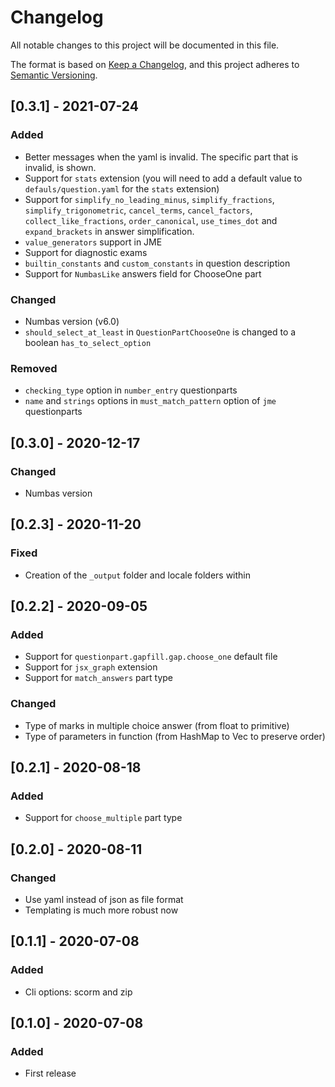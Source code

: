 # Changelog

All notable changes to this project will be documented in this file.

The format is based on [Keep a Changelog](https://keepachangelog.com/en/1.0.0/),
and this project adheres to [Semantic Versioning](https://semver.org/spec/v2.0.0.html).

## [0.3.1] - 2021-07-24

### Added

- Better messages when the yaml is invalid. The specific part that is invalid, is shown.
- Support for `stats` extension (you will need to add a default value to `defauls/question.yaml` for the `stats` extension)
- Support for `simplify_no_leading_minus`, `simplify_fractions`, `simplify_trigonometric`, `cancel_terms`, `cancel_factors`, `collect_like_fractions`, `order_canonical`, `use_times_dot` and `expand_brackets` in answer simplification.
- `value_generators` support in JME
- Support for diagnostic exams
- `builtin_constants` and `custom_constants` in question description
- Support for `NumbasLike` answers field for ChooseOne part

### Changed

- Numbas version (v6.0)
- `should_select_at_least` in `QuestionPartChooseOne` is changed to a boolean `has_to_select_option`

### Removed

- `checking_type` option in `number_entry` questionparts
- `name` and `strings` options in `must_match_pattern` option of `jme` questionparts

## [0.3.0] - 2020-12-17

### Changed

- Numbas version

## [0.2.3] - 2020-11-20

### Fixed

- Creation of the `_output` folder and locale folders within

## [0.2.2] - 2020-09-05

### Added

- Support for `questionpart.gapfill.gap.choose_one` default file
- Support for `jsx_graph` extension
- Support for `match_answers` part type

### Changed

- Type of marks in multiple choice answer (from float to primitive)
- Type of parameters in function (from HashMap to Vec to preserve order)

## [0.2.1] - 2020-08-18

### Added

- Support for `choose_multiple` part type

## [0.2.0] - 2020-08-11

### Changed

- Use yaml instead of json as file format
- Templating is much more robust now

## [0.1.1] - 2020-07-08

### Added

- Cli options: scorm and zip

## [0.1.0] - 2020-07-08

### Added

- First release
